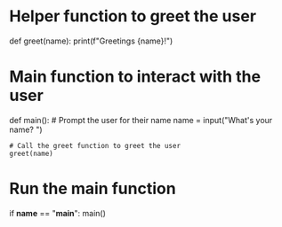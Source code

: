 <!-- Problem Statement
We've written a helper function for you called greet(name) which takes as input a string name and prints a greeting. Write some code in main() to get the user's name and then greet them, being sure to call the greet(name) helper function.

Here's a sample run of the program (user input in bold italics):

What's your name? Sophia

Greetings Sophia! -->

# Helper function to greet the user
def greet(name):
    print(f"Greetings {name}!")

# Main function to interact with the user
def main():
    # Prompt the user for their name
    name = input("What's your name? ")
    
    # Call the greet function to greet the user
    greet(name)

# Run the main function
if __name__ == "__main__":
    main()
